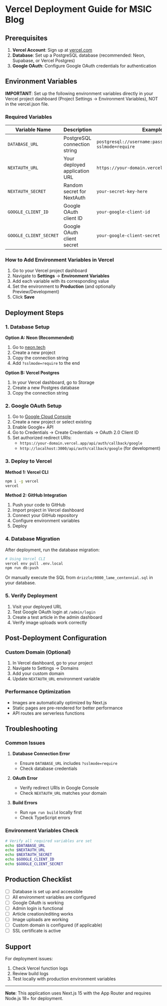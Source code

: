 # Vercel Deployment Guide for MSIC Blog

## Prerequisites

1. **Vercel Account**: Sign up at [vercel.com](https://vercel.com)
2. **Database**: Set up a PostgreSQL database (recommended: Neon, Supabase, or Vercel Postgres)
3. **Google OAuth**: Configure Google OAuth credentials for authentication

## Environment Variables

**IMPORTANT**: Set up the following environment variables directly in your Vercel project dashboard (Project Settings → Environment Variables), NOT in the vercel.json file.

### Required Variables

| Variable Name | Description | Example Value |
|---------------|-------------|---------------|
| `DATABASE_URL` | PostgreSQL connection string | `postgresql://username:password@host:port/database?sslmode=require` |
| `NEXTAUTH_URL` | Your deployed application URL | `https://your-domain.vercel.app` |
| `NEXTAUTH_SECRET` | Random secret for NextAuth | `your-secret-key-here` |
| `GOOGLE_CLIENT_ID` | Google OAuth client ID | `your-google-client-id` |
| `GOOGLE_CLIENT_SECRET` | Google OAuth client secret | `your-google-client-secret` |

### How to Add Environment Variables in Vercel

1. Go to your Vercel project dashboard
2. Navigate to **Settings** → **Environment Variables**
3. Add each variable with its corresponding value
4. Set the environment to **Production** (and optionally Preview/Development)
5. Click **Save**

## Deployment Steps

### 1. Database Setup

**Option A: Neon (Recommended)**
1. Go to [neon.tech](https://neon.tech)
2. Create a new project
3. Copy the connection string
4. Add `?sslmode=require` to the end

**Option B: Vercel Postgres**
1. In your Vercel dashboard, go to Storage
2. Create a new Postgres database
3. Copy the connection string

### 2. Google OAuth Setup

1. Go to [Google Cloud Console](https://console.cloud.google.com)
2. Create a new project or select existing
3. Enable Google+ API
4. Go to Credentials → Create Credentials → OAuth 2.0 Client ID
5. Set authorized redirect URIs:
   - `https://your-domain.vercel.app/api/auth/callback/google`
   - `http://localhost:3000/api/auth/callback/google` (for development)

### 3. Deploy to Vercel

**Method 1: Vercel CLI**
```bash
npm i -g vercel
vercel
```

**Method 2: GitHub Integration**
1. Push your code to GitHub
2. Import project in Vercel dashboard
3. Connect your GitHub repository
4. Configure environment variables
5. Deploy

### 4. Database Migration

After deployment, run the database migration:

```bash
# Using Vercel CLI
vercel env pull .env.local
npm run db:push
```

Or manually execute the SQL from `drizzle/0000_lame_centennial.sql` in your database.

### 5. Verify Deployment

1. Visit your deployed URL
2. Test Google OAuth login at `/admin/login`
3. Create a test article in the admin dashboard
4. Verify image uploads work correctly

## Post-Deployment Configuration

### Custom Domain (Optional)

1. In Vercel dashboard, go to your project
2. Navigate to Settings → Domains
3. Add your custom domain
4. Update `NEXTAUTH_URL` environment variable

### Performance Optimization

- Images are automatically optimized by Next.js
- Static pages are pre-rendered for better performance
- API routes are serverless functions

## Troubleshooting

### Common Issues

1. **Database Connection Error**
   - Ensure `DATABASE_URL` includes `?sslmode=require`
   - Check database credentials

2. **OAuth Error**
   - Verify redirect URIs in Google Console
   - Check `NEXTAUTH_URL` matches your domain

3. **Build Errors**
   - Run `npm run build` locally first
   - Check TypeScript errors

### Environment Variables Check

```bash
# Verify all required variables are set
echo $DATABASE_URL
echo $NEXTAUTH_URL
echo $NEXTAUTH_SECRET
echo $GOOGLE_CLIENT_ID
echo $GOOGLE_CLIENT_SECRET
```

## Production Checklist

- [ ] Database is set up and accessible
- [ ] All environment variables are configured
- [ ] Google OAuth is working
- [ ] Admin login is functional
- [ ] Article creation/editing works
- [ ] Image uploads are working
- [ ] Custom domain is configured (if applicable)
- [ ] SSL certificate is active

## Support

For deployment issues:
1. Check Vercel function logs
2. Review build logs
3. Test locally with production environment variables

---

**Note**: This application uses Next.js 15 with the App Router and requires Node.js 18+ for deployment.